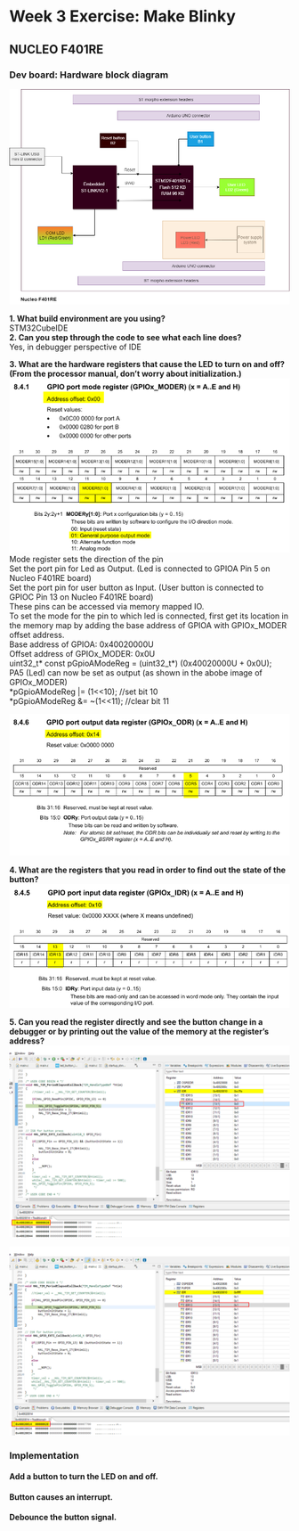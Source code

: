 # Week 3 Exercise: Make Blinky
## NUCLEO F401RE
### Dev board: Hardware block diagram
![](assets/hw_bd_f401re.png)

**1. What build environment are you using?**  
    STM32CubeIDE  
**2. Can you step through the code to see what each line does?**  
    Yes, in debugger perspective of IDE

**3. What are the hardware registers that cause the LED to turn on and off? (From the processor manual, don’t worry about initialization.)**  
   ![GPIO_MODEREG](assets/Gpio_Mode_Reg.png)  
   Mode register sets the direction of the pin  
   Set the port pin for Led as Output. (Led is connected to GPIOA Pin 5 on Nucleo F401RE board)  
   Set the port pin for user button as Input. (User button is connected to GPIOC Pin 13 on Nucleo F401RE board)  
   These pins can be accessed via memory mapped IO.  
   To set the mode for the pin to which led is connected, first get its location in the memory map by adding the base address of GPIOA with GPIOx_MODER offset address.  
   Base address of GPIOA:            0x40020000U  
   Offset address of GPIOx_MODER:    0x0U  
        uint32_t* const pGpioAModeReg = (uint32_t*) (0x40020000U + 0x0U);  
   PA5 (Led) can now be set as output (as shown in the abobe image of GPIOx_MODER)  
        *pGpioAModeReg |= (1<<10);	//set bit 10  
        *pGpioAModeReg &= ~(1<<11); 	//clear bit 11  



   ![GPIO_ODRREG](assets/Gpio_Odr_Reg.png)  

**4. What are the registers that you read in order to find out the state of the button?**  
   ![GPIO_IDRREG](assets/Gpio_Idr_Reg.png)  

**5. Can you read the register directly and see the button change in a debugger or by printing out the value of the memory at the register’s address?**  
   ![ButtonState_0](assets/Debugger_buttonState_0.png)  

   ![ButtonState_1](assets/Debugger_buttonState_1.png)


### Implementation
#### Add a button to turn the LED on and off. 
#### Button causes an interrupt. 
#### Debounce the button signal.
